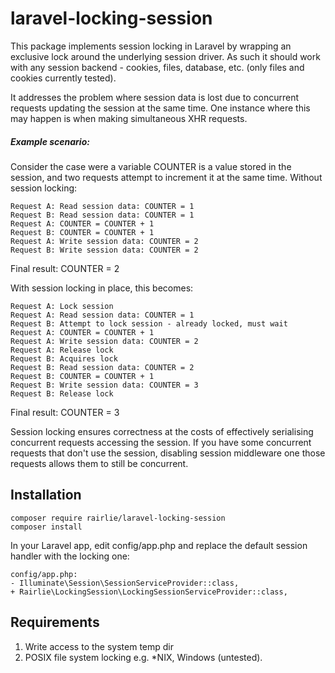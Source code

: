 # laravel-locking-session

This package implements session locking in Laravel by wrapping an exclusive lock around the underlying session driver. As such it should work with any session backend - cookies, files, database, etc. (only files and cookies currently tested).

It addresses the problem where session data is lost due to concurrent requests updating the session at the same time. One instance where this may happen is when making simultaneous XHR requests.

##### Example scenario:
Consider the case were a variable COUNTER is a value stored in the session, and two requests attempt to increment it at the same time. Without session locking:

    Request A: Read session data: COUNTER = 1
    Request B: Read session data: COUNTER = 1
    Request A: COUNTER = COUNTER + 1
    Request B: COUNTER = COUNTER + 1
    Request A: Write session data: COUNTER = 2
    Request B: Write session data: COUNTER = 2

Final result: COUNTER = 2

With session locking in place, this becomes:

    Request A: Lock session
    Request A: Read session data: COUNTER = 1
    Request B: Attempt to lock session - already locked, must wait
    Request A: COUNTER = COUNTER + 1
    Request A: Write session data: COUNTER = 2
    Request A: Release lock
    Request B: Acquires lock
    Request B: Read session data: COUNTER = 2
    Request B: COUNTER = COUNTER + 1
    Request B: Write session data: COUNTER = 3
    Request B: Release lock

Final result: COUNTER = 3

Session locking ensures correctness at the costs of effectively serialising concurrent requests accessing the session. If you have some concurrent requests that don't use the session, disabling session middleware one those requests allows them to still be concurrent.

## Installation
    composer require rairlie/laravel-locking-session
    composer install
In your Laravel app, edit config/app.php and replace the default session handler with the locking one:

    config/app.php:
    - Illuminate\Session\SessionServiceProvider::class,
    + Rairlie\LockingSession\LockingSessionServiceProvider::class,

## Requirements
1. Write access to the system temp dir
2. POSIX file system locking e.g. *NIX, Windows (untested).

